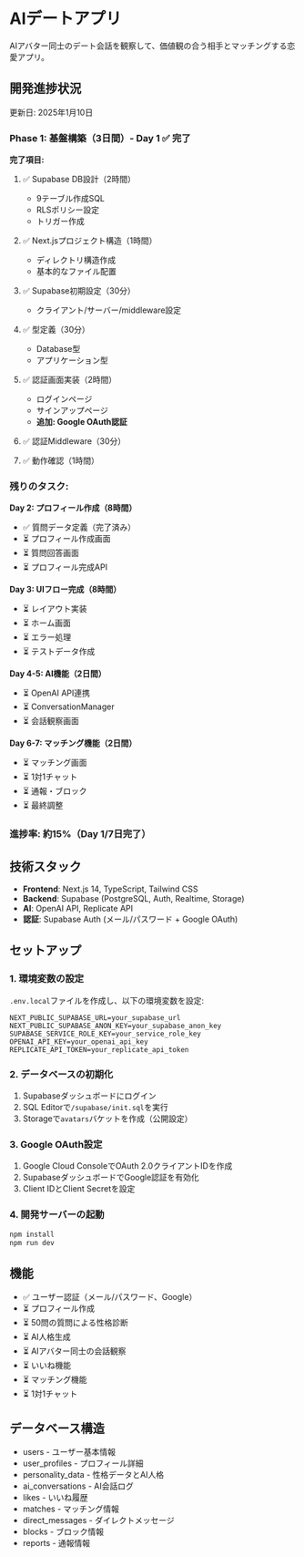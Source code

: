 # AIデートアプリ

AIアバター同士のデート会話を観察して、価値観の合う相手とマッチングする恋愛アプリ。

## 開発進捗状況
更新日: 2025年1月10日

### Phase 1: 基盤構築（3日間）- Day 1 ✅ 完了

**完了項目:**
1. ✅ Supabase DB設計（2時間）
   - 9テーブル作成SQL
   - RLSポリシー設定  
   - トリガー作成

2. ✅ Next.jsプロジェクト構造（1時間）
   - ディレクトリ構造作成
   - 基本的なファイル配置

3. ✅ Supabase初期設定（30分）
   - クライアント/サーバー/middleware設定

4. ✅ 型定義（30分）
   - Database型
   - アプリケーション型

5. ✅ 認証画面実装（2時間）
   - ログインページ
   - サインアップページ
   - **追加: Google OAuth認証**

6. ✅ 認証Middleware（30分）

7. ✅ 動作確認（1時間）

### 残りのタスク:

**Day 2: プロフィール作成（8時間）**
- ✅ 質問データ定義（完了済み）
- ⏳ プロフィール作成画面
- ⏳ 質問回答画面
- ⏳ プロフィール完成API

**Day 3: UIフロー完成（8時間）**
- ⏳ レイアウト実装
- ⏳ ホーム画面
- ⏳ エラー処理
- ⏳ テストデータ作成

**Day 4-5: AI機能（2日間）**
- ⏳ OpenAI API連携
- ⏳ ConversationManager
- ⏳ 会話観察画面

**Day 6-7: マッチング機能（2日間）**
- ⏳ マッチング画面
- ⏳ 1対1チャット
- ⏳ 通報・ブロック
- ⏳ 最終調整

### 進捗率: 約15%（Day 1/7日完了）

## 技術スタック

- **Frontend**: Next.js 14, TypeScript, Tailwind CSS
- **Backend**: Supabase (PostgreSQL, Auth, Realtime, Storage)
- **AI**: OpenAI API, Replicate API
- **認証**: Supabase Auth (メール/パスワード + Google OAuth)

## セットアップ

### 1. 環境変数の設定

`.env.local`ファイルを作成し、以下の環境変数を設定:

```
NEXT_PUBLIC_SUPABASE_URL=your_supabase_url
NEXT_PUBLIC_SUPABASE_ANON_KEY=your_supabase_anon_key
SUPABASE_SERVICE_ROLE_KEY=your_service_role_key
OPENAI_API_KEY=your_openai_api_key
REPLICATE_API_TOKEN=your_replicate_api_token
```

### 2. データベースの初期化

1. Supabaseダッシュボードにログイン
2. SQL Editorで`/supabase/init.sql`を実行
3. Storageで`avatars`バケットを作成（公開設定）

### 3. Google OAuth設定

1. Google Cloud ConsoleでOAuth 2.0クライアントIDを作成
2. SupabaseダッシュボードでGoogle認証を有効化
3. Client IDとClient Secretを設定

### 4. 開発サーバーの起動

```bash
npm install
npm run dev
```

## 機能

- ✅ ユーザー認証（メール/パスワード、Google）
- ⏳ プロフィール作成
- ⏳ 50問の質問による性格診断
- ⏳ AI人格生成
- ⏳ AIアバター同士の会話観察
- ⏳ いいね機能
- ⏳ マッチング機能
- ⏳ 1対1チャット

## データベース構造

- users - ユーザー基本情報
- user_profiles - プロフィール詳細
- personality_data - 性格データとAI人格
- ai_conversations - AI会話ログ
- likes - いいね履歴
- matches - マッチング情報
- direct_messages - ダイレクトメッセージ
- blocks - ブロック情報
- reports - 通報情報
